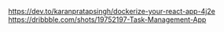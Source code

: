 https://dev.to/karanpratapsingh/dockerize-your-react-app-4j2e
https://dribbble.com/shots/19752197-Task-Management-App